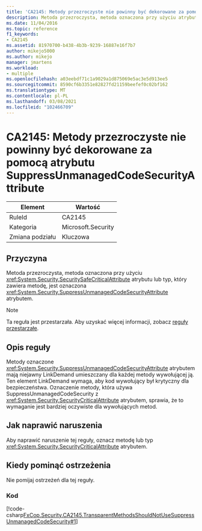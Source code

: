 ```yaml
---
title: 'CA2145: Metody przezroczyste nie powinny być dekorowane za pomocą atrybutu SuppressUnmanagedCodeSecurityAttribute'
description: Metoda przezroczysta, metoda oznaczona przy użyciu atrybutu SecuritySafeCritical lub typ, który zawiera metodę, jest oznaczona atrybutem SuppressUnmanagedCodeSecurity.
ms.date: 11/04/2016
ms.topic: reference
f1_keywords:
- CA2145
ms.assetid: 81970700-b438-4b3b-9239-16887e16f7b7
author: mikejo5000
ms.author: mikejo
manager: jmartens
ms.workload:
- multiple
ms.openlocfilehash: a03eebdf71c1a9029a1d875069e5ac3e5d913ee5
ms.sourcegitcommit: 8590cf6b3351e82827fd21159beefef0c02bf162
ms.translationtype: MT
ms.contentlocale: pl-PL
ms.lasthandoff: 03/08/2021
ms.locfileid: "102466709"
---
```

# <a name="ca2145-transparent-methods-should-not-be-decorated-with-the-suppressunmanagedcodesecurityattribute"></a>CA2145: Metody przezroczyste nie powinny być dekorowane za pomocą atrybutu SuppressUnmanagedCodeSecurityAttribute

|Element|Wartość|
|-|-|
|RuleId|CA2145|
|Kategoria|Microsoft.Security|
|Zmiana podziału|Kluczowa|

## <a name="cause"></a>Przyczyna
Metoda przezroczysta, metoda oznaczona przy użyciu <xref:System.Security.SecuritySafeCriticalAttribute> atrybutu lub typ, który zawiera metodę, jest oznaczona <xref:System.Security.SuppressUnmanagedCodeSecurityAttribute> atrybutem.

> [!NOTE]
> Ta reguła jest przestarzała. Aby uzyskać więcej informacji, zobacz [reguły przestarzałe](fxcop-unported-deprecated-rules.md).

## <a name="rule-description"></a>Opis reguły

Metody oznaczone <xref:System.Security.SuppressUnmanagedCodeSecurityAttribute> atrybutem mają niejawny LinkDemand umieszczany dla każdej metody wywołującej ją. Ten element LinkDemand wymaga, aby kod wywołujący był krytyczny dla bezpieczeństwa. Oznaczenie metody, która używa SuppressUnmanagedCodeSecurity z <xref:System.Security.SecurityCriticalAttribute> atrybutem, sprawia, że to wymaganie jest bardziej oczywiste dla wywołujących metod.

## <a name="how-to-fix-violations"></a>Jak naprawić naruszenia

Aby naprawić naruszenie tej reguły, oznacz metodę lub typ <xref:System.Security.SecurityCriticalAttribute> atrybutem.

## <a name="when-to-suppress-warnings"></a>Kiedy pominąć ostrzeżenia

Nie pomijaj ostrzeżeń dla tej reguły.

### <a name="code"></a>Kod

[!code-csharp[FxCop.Security.CA2145.TransparentMethodsShouldNotUseSuppressUnmanagedCodeSecurity#1](../code-quality/codesnippet/CSharp/ca2145-transparent-methods-should-not-be-decorated-with-the-suppressunmanagedcodesecurityattribute_1.cs)]
